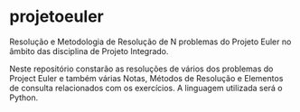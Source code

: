 projetoeuler
============

Resolução e Metodologia de Resolução de N problemas do Projeto Euler no âmbito das disciplina de Projeto Integrado.

Neste repositório constarão as resoluções de vários dos problemas do Project Euler e também várias Notas, Métodos de Resolução e Elementos de consulta relacionados com os exercícios.
A linguagem utilizada será o Python.
